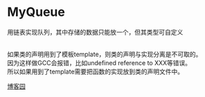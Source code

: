 # MyQueue

用链表实现队列，其中存储的数据只能放一个，但其类型可自定义</br></br>

如果类的声明用到了模板template，则类的声明与实现分离是不可取的。</br>
因为这样做GCC会报错，比如undefined reference to XXX等错误。</br>
所以如果用到了template需要把函数的实现放到类的声明文件中。</br>

[博客园](https://www.cnblogs.com/skyhiter/p/3498324.html)
